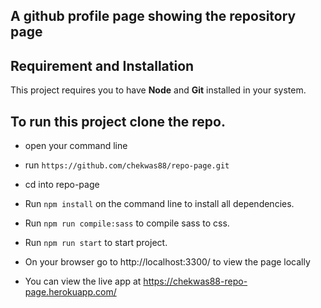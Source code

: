 ##  A github profile page showing the repository page


## Requirement and Installation
This project requires you to have **Node** and  **Git** installed in your system.
## To run this project clone the repo.
* open your command line
* run `https://github.com/chekwas88/repo-page.git`
* cd into repo-page

* Run `npm install` on the command line to install all dependencies.

* Run `npm run compile:sass` to compile sass to css.
* Run `npm run start` to start project.
* On your browser go to http://localhost:3300/
  to view the page locally


* You can view the live app at https://chekwas88-repo-page.herokuapp.com/